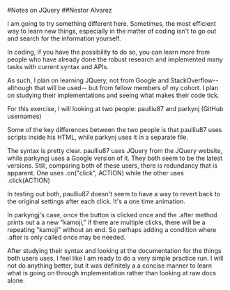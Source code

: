 #Notes on JQuery
##Nestor Alvarez

I am going to try something different here. Sometimes, the most efficient way to learn new things,
especially in the matter of coding isn't to go out and search for the information yourself.

In coding, if you have the possibility to do so, you can learn more from people who have already
done the robust research and implemented many tasks with current syntax and APIs.

As such, I plan on learning JQuery, not from Google and StackOverflow--although that will be used--
but from fellow members of my cohort. I plan on studying their implementations and seeing what makes
their code tick. 

For this exercise, I will looking at two people: paulliu87 and parkynj (GitHub usernames)

Some of the key differences between the two people is that paulliu87 uses scripts inside his HTML, while
parkynj uses it in a separate file. 

The syntax is pretty clear. paulliu87 uses JQuery from the JQuery website, while parkyngj uses a Google
version of it. They both seem to be the latest versions. Still, comparing both of these users, there is 
redundancy that is apparent. One uses .on("click", ACTION) while the other uses .click(ACTION)

In testing out both, paulliu87 doesn't seem to have a way to revert back to the original settings after
each click. It's a one time animation. 

In parkyngj's case, once the button is clicked once and the .after method prints out a a new "kamoji,"
if there are multiple clicks, there will be a repeating "kamoji" without an end. So perhaps adding
a condition where .after is only called once may be needed.

After studying their syntax and looking at the documentation for the things both users uses, I feel
like I am ready to do a very simple practice run. I will not do anything better, but it was definitely a
a concise manner to learn what is going on through implementation rather than looking at raw docs alone.

